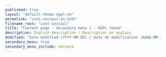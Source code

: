 ```yaml
---
published: true
layout: "default-theme-ogpl-en"
permalink: "cont-secnav1-en.html"
filename_root: "cont-secnav1"
title: "Content page - Secondary menu 1 - OGPL theme"
description: English description / Description en anglais
modified: "Date modified (YYYY-MM-DD) / Date de modification (AAAA-MM-JJ)"
secondary_menu: true
secondary_menu_include: secnav1
---
```


